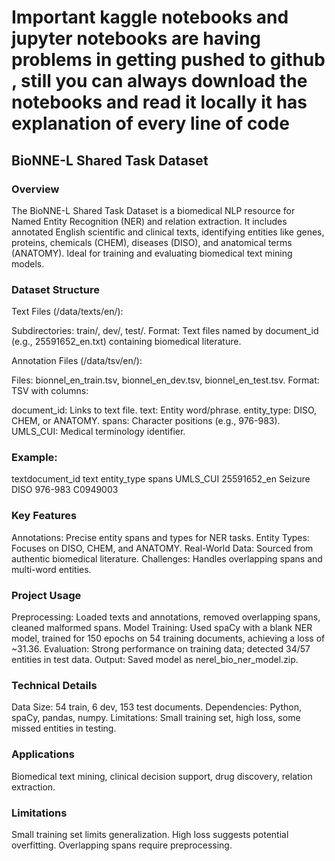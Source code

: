 # Important kaggle notebooks and jupyter notebooks are having problems in getting pushed to github , still you can always download the notebooks and read it locally it has explanation of every line of code 

## BioNNE-L Shared Task Dataset

### Overview
The BioNNE-L Shared Task Dataset is a biomedical NLP resource for Named Entity Recognition (NER) and relation extraction. It includes annotated English scientific and clinical texts, identifying entities like genes, proteins, chemicals (CHEM), diseases (DISO), and anatomical terms (ANATOMY). Ideal for training and evaluating biomedical text mining models.

### Dataset Structure
Text Files (/data/texts/en/):

Subdirectories: train/, dev/, test/.
Format: Text files named by document_id (e.g., 25591652_en.txt) containing biomedical literature.

Annotation Files (/data/tsv/en/):

Files: bionnel_en_train.tsv, bionnel_en_dev.tsv, bionnel_en_test.tsv.
Format: TSV with columns:

document_id: Links to text file.
text: Entity word/phrase.
entity_type: DISO, CHEM, or ANATOMY.
spans: Character positions (e.g., 976-983).
UMLS_CUI: Medical terminology identifier.


### Example:
textdocument_id     text       entity_type  spans      UMLS_CUI
25591652_en    Seizure    DISO         976-983    C0949003

### Key Features
Annotations: Precise entity spans and types for NER tasks.
Entity Types: Focuses on DISO, CHEM, and ANATOMY.
Real-World Data: Sourced from authentic biomedical literature.
Challenges: Handles overlapping spans and multi-word entities.

### Project Usage
Preprocessing: Loaded texts and annotations, removed overlapping spans, cleaned malformed spans.
Model Training: Used spaCy with a blank NER model, trained for 150 epochs on 54 training documents, achieving a loss of ~31.36.
Evaluation: Strong performance on training data; detected 34/57 entities in test data.
Output: Saved model as nerel_bio_ner_model.zip.

### Technical Details
Data Size: 54 train, 6 dev, 153 test documents.
Dependencies: Python, spaCy, pandas, numpy.
Limitations: Small training set, high loss, some missed entities in testing.

### Applications
Biomedical text mining, clinical decision support, drug discovery, relation extraction.

### Limitations
Small training set limits generalization.
High loss suggests potential overfitting.
Overlapping spans require preprocessing.

